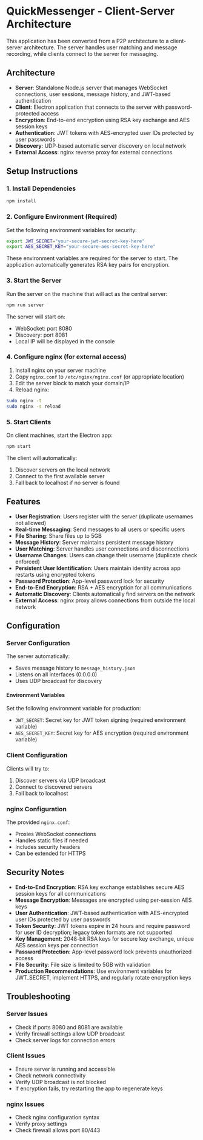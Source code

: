 # QuickMessenger - Client-Server Architecture

This application has been converted from a P2P architecture to a client-server architecture. The server handles user matching and message recording, while clients connect to the server for messaging.

## Architecture

- **Server**: Standalone Node.js server that manages WebSocket connections, user sessions, message history, and JWT-based authentication
- **Client**: Electron application that connects to the server with password-protected access
- **Encryption**: End-to-end encryption using RSA key exchange and AES session keys
- **Authentication**: JWT tokens with AES-encrypted user IDs protected by user passwords
- **Discovery**: UDP-based automatic server discovery on local network
- **External Access**: nginx reverse proxy for external connections

## Setup Instructions

### 1. Install Dependencies

```bash
npm install
```

### 2. Configure Environment (Required)

Set the following environment variables for security:

```bash
export JWT_SECRET="your-secure-jwt-secret-key-here"
export AES_SECRET_KEY="your-secure-aes-secret-key-here"
```

These environment variables are required for the server to start. The application automatically generates RSA key pairs for encryption.

### 3. Start the Server

Run the server on the machine that will act as the central server:

```bash
npm run server
```

The server will start on:
- WebSocket: port 8080
- Discovery: port 8081
- Local IP will be displayed in the console

### 4. Configure nginx (for external access)

1. Install nginx on your server machine
2. Copy `nginx.conf` to `/etc/nginx/nginx.conf` (or appropriate location)
3. Edit the server block to match your domain/IP
4. Reload nginx:

```bash
sudo nginx -t
sudo nginx -s reload
```

### 5. Start Clients

On client machines, start the Electron app:

```bash
npm start
```

The client will automatically:
1. Discover servers on the local network
2. Connect to the first available server
3. Fall back to localhost if no server is found

## Features

- **User Registration**: Users register with the server (duplicate usernames not allowed)
- **Real-time Messaging**: Send messages to all users or specific users
- **File Sharing**: Share files up to 5GB
- **Message History**: Server maintains persistent message history
- **User Matching**: Server handles user connections and disconnections
- **Username Changes**: Users can change their username (duplicate check enforced)
- **Persistent User Identification**: Users maintain identity across app restarts using encrypted tokens
- **Password Protection**: App-level password lock for security
- **End-to-End Encryption**: RSA + AES encryption for all communications
- **Automatic Discovery**: Clients automatically find servers on the network
- **External Access**: nginx proxy allows connections from outside the local network

## Configuration

### Server Configuration

The server automatically:
- Saves message history to `message_history.json`
- Listens on all interfaces (0.0.0.0)
- Uses UDP broadcast for discovery

#### Environment Variables
Set the following environment variable for production:
- `JWT_SECRET`: Secret key for JWT token signing (required environment variable)
- `AES_SECRET_KEY`: Secret key for AES encryption (required environment variable)

### Client Configuration

Clients will try to:
1. Discover servers via UDP broadcast
2. Connect to discovered servers
3. Fall back to localhost

### nginx Configuration

The provided `nginx.conf`:
- Proxies WebSocket connections
- Handles static files if needed
- Includes security headers
- Can be extended for HTTPS

## Security Notes

- **End-to-End Encryption**: RSA key exchange establishes secure AES session keys for all communications
- **Message Encryption**: Messages are encrypted using per-session AES keys
- **User Authentication**: JWT-based authentication with AES-encrypted user IDs protected by user passwords
- **Token Security**: JWT tokens expire in 24 hours and require password for user ID decryption; legacy token formats are not supported
- **Key Management**: 2048-bit RSA keys for secure key exchange, unique AES session keys per connection
- **Password Protection**: App-level password lock prevents unauthorized access
- **File Security**: File size is limited to 5GB with validation
- **Production Recommendations**: Use environment variables for JWT_SECRET, implement HTTPS, and regularly rotate encryption keys

## Troubleshooting

### Server Issues
- Check if ports 8080 and 8081 are available
- Verify firewall settings allow UDP broadcast
- Check server logs for connection errors

### Client Issues
- Ensure server is running and accessible
- Check network connectivity
- Verify UDP broadcast is not blocked
- If encryption fails, try restarting the app to regenerate keys

### nginx Issues
- Check nginx configuration syntax
- Verify proxy settings
- Check firewall allows port 80/443